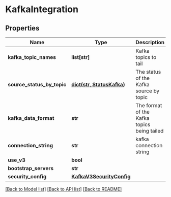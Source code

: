 # KafkaIntegration

## Properties
Name | Type | Description | Notes
------------ | ------------- | ------------- | -------------
**kafka_topic_names** | **list[str]** | Kafka topics to tail | [optional] 
**source_status_by_topic** | [**dict(str, StatusKafka)**](StatusKafka.md) | The status of the Kafka source by topic | [optional] 
**kafka_data_format** | **str** | The format of the Kafka topics being tailed | [optional] 
**connection_string** | **str** | kafka connection string | [optional] 
**use_v3** | **bool** |  | [optional] 
**bootstrap_servers** | **str** |  | [optional] 
**security_config** | [**KafkaV3SecurityConfig**](KafkaV3SecurityConfig.md) |  | [optional] 

[[Back to Model list]](../README.md#documentation-for-models) [[Back to API list]](../README.md#documentation-for-api-endpoints) [[Back to README]](../README.md)



